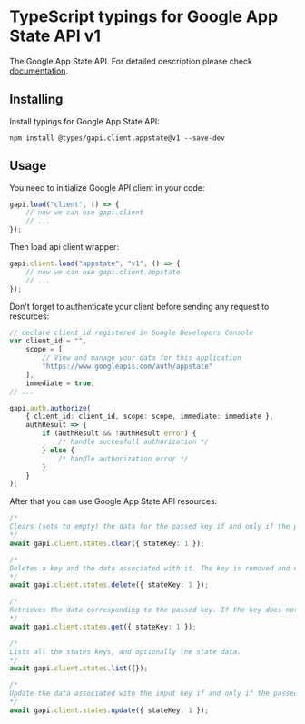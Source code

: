 # TypeScript typings for Google App State API v1

The Google App State API. For detailed description please check
[documentation](https://developers.google.com/games/services/web/api/states).

## Installing

Install typings for Google App State API:

```
npm install @types/gapi.client.appstate@v1 --save-dev
```

## Usage

You need to initialize Google API client in your code:

```typescript
gapi.load("client", () => {
    // now we can use gapi.client
    // ...
});
```

Then load api client wrapper:

```typescript
gapi.client.load("appstate", "v1", () => {
    // now we can use gapi.client.appstate
    // ...
});
```

Don't forget to authenticate your client before sending any request to
resources:

```typescript
// declare client_id registered in Google Developers Console
var client_id = "",
    scope = [
        // View and manage your data for this application
        "https://www.googleapis.com/auth/appstate"
    ],
    immediate = true;
// ...

gapi.auth.authorize(
    { client_id: client_id, scope: scope, immediate: immediate },
    authResult => {
        if (authResult && !authResult.error) {
            /* handle succesfull authorization */
        } else {
            /* handle authorization error */
        }
    }
);
```

After that you can use Google App State API resources:

```typescript
/* 
Clears (sets to empty) the data for the passed key if and only if the passed version matches the currently stored version. This method results in a conflict error on version mismatch.  
*/
await gapi.client.states.clear({ stateKey: 1 });

/* 
Deletes a key and the data associated with it. The key is removed and no longer counts against the key quota. Note that since this method is not safe in the face of concurrent modifications, it should only be used for development and testing purposes. Invoking this method in shipping code can result in data loss and data corruption.  
*/
await gapi.client.states.delete({ stateKey: 1 });

/* 
Retrieves the data corresponding to the passed key. If the key does not exist on the server, an HTTP 404 will be returned.  
*/
await gapi.client.states.get({ stateKey: 1 });

/* 
Lists all the states keys, and optionally the state data.  
*/
await gapi.client.states.list({});

/* 
Update the data associated with the input key if and only if the passed version matches the currently stored version. This method is safe in the face of concurrent writes. Maximum per-key size is 128KB.  
*/
await gapi.client.states.update({ stateKey: 1 });
```
